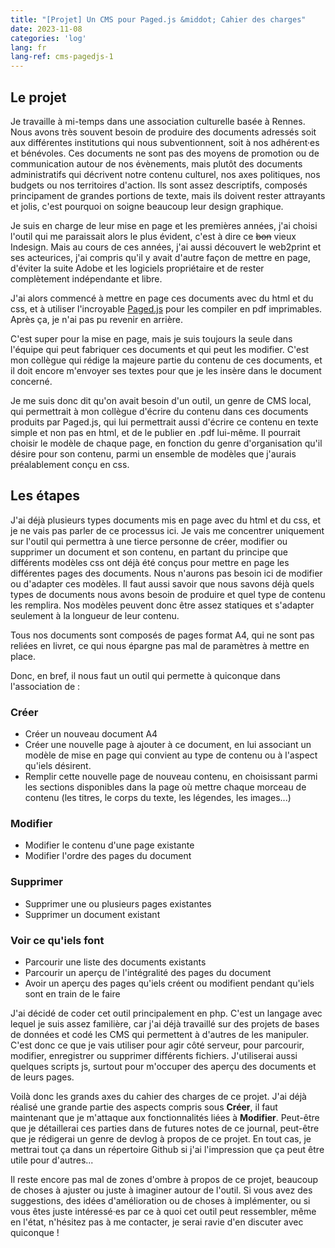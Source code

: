 ```yaml
---
title: "[Projet] Un CMS pour Paged.js &middot; Cahier des charges"
date: 2023-11-08
categories: 'log'
lang: fr
lang-ref: cms-pagedjs-1
---
```

## Le projet
Je travaille à mi-temps dans une association culturelle basée à Rennes. Nous avons très souvent besoin de produire des documents adressés soit aux différentes institutions qui nous subventionnent, soit à nos adhérent·es et bénévoles. Ces documents ne sont pas des moyens de promotion ou de communication autour de nos évènements, mais plutôt des documents administratifs qui décrivent notre contenu culturel, nos axes politiques, nos budgets ou nos territoires d'action. Ils sont assez descriptifs, composés principament de grandes portions de texte, mais ils doivent rester attrayants et jolis, c'est pourquoi on soigne beaucoup leur design graphique.

Je suis en charge de leur mise en page et les premières années, j'ai choisi l'outil qui me paraissait alors le plus évident, c'est à dire ce <s>bon</s> vieux Indesign. Mais au cours de ces années, j'ai aussi découvert le web2print et ses acteurices, j'ai compris qu'il y avait d'autre façon de mettre en page, d'éviter la suite Adobe et les logiciels propriétaire et de rester complètement indépendante et libre.

J'ai alors commencé à mettre en page ces documents avec du html et du css, et à utiliser l'incroyable [Paged.js](https://pagedjs.org/) pour les compiler en pdf imprimables. Après ça, je n'ai pas pu revenir en arrière.

C'est super pour la mise en page, mais je suis toujours la seule dans l'équipe qui peut fabriquer ces documents et qui peut les modifier. C'est mon collègue qui rédige la majeure partie du contenu de ces documents, et il doit encore m'envoyer ses textes pour que je les insère dans le document concerné.

Je me suis donc dit qu'on avait besoin d'un outil, un genre de CMS local, qui permettrait à mon collègue d'écrire du contenu dans ces documents produits par Paged.js, qui lui permettrait aussi d'écrire ce contenu en texte simple et non pas en html, et de le publier en .pdf lui-même. Il pourrait choisir le modèle de chaque page, en fonction du genre d'organisation qu'il désire pour son contenu, parmi un ensemble de modèles que j'aurais préalablement conçu en css.

## Les étapes
J'ai déjà plusieurs types documents mis en page avec du html et du css, et je ne vais pas parler de ce processus ici. Je vais me concentrer uniquement sur l'outil qui permettra à une tierce personne de créer, modifier ou supprimer un document et son contenu, en partant du principe que différents modèles css ont déjà été conçus pour mettre en page les différentes pages des documents. Nous n'aurons pas besoin ici de modifier ou d'adapter ces modèles. Il faut aussi savoir que nous savons déjà quels types de documents nous avons besoin de produire et quel type de contenu les remplira. Nos modèles peuvent donc être assez statiques et s'adapter seulement à la longueur de leur contenu.

Tous nos documents sont composés de pages format A4, qui ne sont pas reliées en livret, ce qui nous épargne pas mal de paramètres à mettre en place.

Donc, en bref, il nous faut un outil qui permette à quiconque dans l'association de :
### Créer
- Créer un nouveau document A4
- Créer une nouvelle page à ajouter à ce document, en lui associant un modèle de mise en page qui convient au type de contenu ou à l'aspect qu'iels désirent.
- Remplir cette nouvelle page de nouveau contenu, en choisissant parmi les sections disponibles dans la page où mettre chaque morceau de contenu (les titres, le corps du texte, les légendes, les images...)
### Modifier
- Modifier le contenu d'une page existante
- Modifier l'ordre des pages du document
### Supprimer
- Supprimer une ou plusieurs pages existantes
- Supprimer un document existant
### Voir ce qu'iels font
- Parcourir une liste des documents existants
- Parcourir un aperçu de l'intégralité des pages du document
- Avoir un aperçu des pages qu'iels créent ou modifient pendant qu'iels sont en train de le faire

J'ai décidé de coder cet outil principalement en php. C'est un langage avec lequel je suis assez familière, car j'ai déjà travaillé sur des projets de bases de données et codé les CMS qui permettent à d'autres de les manipuler. C'est donc ce que je vais utiliser pour agir côté serveur, pour parcourir, modifier, enregistrer ou supprimer différents fichiers. J'utiliserai aussi quelques scripts js, surtout pour m'occuper des aperçu des documents et de leurs pages.

Voilà donc les grands axes du cahier des charges de ce projet. J'ai déjà réalisé une grande partie des aspects compris sous **Créer**, il faut maintenant que je m'attaque aux fonctionnalités liées à **Modifier**. Peut-être que je détaillerai ces parties dans de futures notes de ce journal, peut-être que je rédigerai un genre de devlog à propos de ce projet. En tout cas, je mettrai tout ça dans un répertoire Github si j'ai l'impression que ça peut être utile pour d'autres...

Il reste encore pas mal de zones d'ombre à propos de ce projet, beaucoup de choses à ajuster ou juste à imaginer autour de l'outil. Si vous avez des suggestions, des idées d'amélioration ou de choses à implémenter, ou si vous êtes juste intéressé·es par ce à quoi cet outil peut ressembler, même en l'état, n'hésitez pas à me contacter, je serai ravie d'en discuter avec quiconque !
